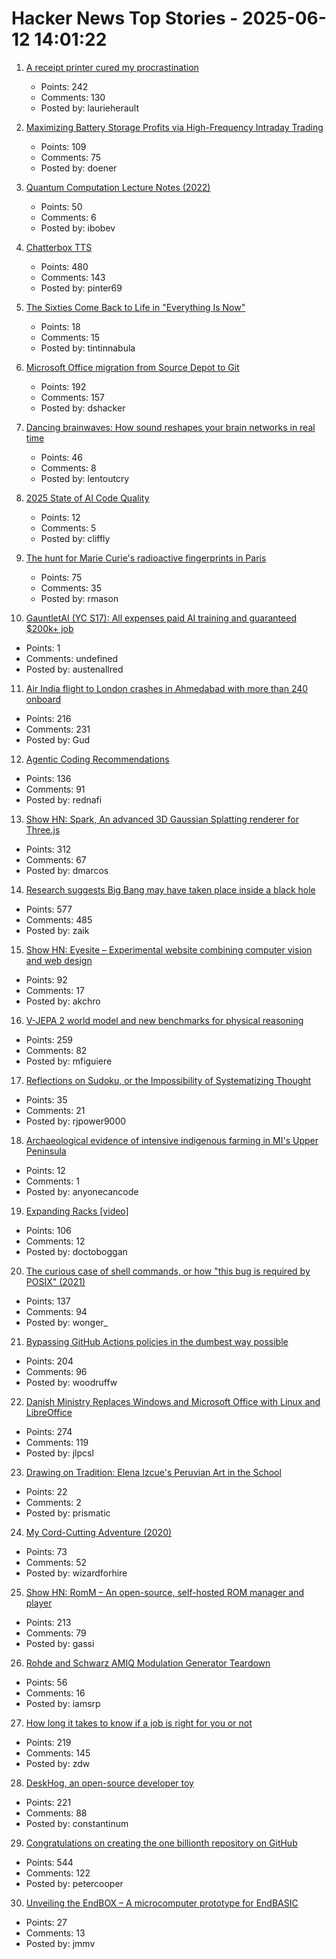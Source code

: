 # Hacker News Top Stories - 2025-06-12 14:01:22

1. [A receipt printer cured my procrastination](https://www.laurieherault.com/articles/a-thermal-receipt-printer-cured-my-procrastination)
   - Points: 242
   - Comments: 130
   - Posted by: laurieherault

2. [Maximizing Battery Storage Profits via High-Frequency Intraday Trading](https://arxiv.org/abs/2504.06932)
   - Points: 109
   - Comments: 75
   - Posted by: doener

3. [Quantum Computation Lecture Notes (2022)](https://math.mit.edu/~shor/435-LN/)
   - Points: 50
   - Comments: 6
   - Posted by: ibobev

4. [Chatterbox TTS](https://github.com/resemble-ai/chatterbox)
   - Points: 480
   - Comments: 143
   - Posted by: pinter69

5. [The Sixties Come Back to Life in "Everything Is Now"](https://www.newyorker.com/culture/the-front-row/the-sixties-come-back-to-life-in-everything-is-now)
   - Points: 18
   - Comments: 15
   - Posted by: tintinnabula

6. [Microsoft Office migration from Source Depot to Git](https://danielsada.tech/blog/carreer-part-7-how-office-moved-to-git-and-i-loved-devex/)
   - Points: 192
   - Comments: 157
   - Posted by: dshacker

7. [Dancing brainwaves: How sound reshapes your brain networks in real time](https://www.sciencedaily.com/releases/2025/06/250602155001.htm)
   - Points: 46
   - Comments: 8
   - Posted by: lentoutcry

8. [2025 State of AI Code Quality](https://www.qodo.ai/reports/state-of-ai-code-quality/)
   - Points: 12
   - Comments: 5
   - Posted by: cliffly

9. [The hunt for Marie Curie's radioactive fingerprints in Paris](https://www.bbc.com/future/article/20250605-the-hunt-for-marie-curies-radioactive-fingerprints-in-paris)
   - Points: 75
   - Comments: 35
   - Posted by: rmason

10. [GauntletAI (YC S17): All expenses paid AI training and guaranteed $200k+ job](https://www.gauntletai.com/)
   - Points: 1
   - Comments: undefined
   - Posted by: austenallred

11. [Air India flight to London crashes in Ahmedabad with more than 240 onboard](https://www.theguardian.com/world/live/2025/jun/12/air-india-flight-ai171-plane-crash-ahmedabad-india-latest-updates)
   - Points: 216
   - Comments: 231
   - Posted by: Gud

12. [Agentic Coding Recommendations](https://lucumr.pocoo.org/2025/6/12/agentic-coding/)
   - Points: 136
   - Comments: 91
   - Posted by: rednafi

13. [Show HN: Spark, An advanced 3D Gaussian Splatting renderer for Three.js](https://sparkjs.dev/)
   - Points: 312
   - Comments: 67
   - Posted by: dmarcos

14. [Research suggests Big Bang may have taken place inside a black hole](https://www.port.ac.uk/news-events-and-blogs/blogs/space-cosmology-and-the-universe/what-if-the-big-bang-wasnt-the-beginning-our-research-suggests-it-may-have-taken-place-inside-a-black-hole)
   - Points: 577
   - Comments: 485
   - Posted by: zaik

15. [Show HN: Eyesite – Experimental website combining computer vision and web design](https://blog.andykhau.com/blog/eyesite)
   - Points: 92
   - Comments: 17
   - Posted by: akchro

16. [V-JEPA 2 world model and new benchmarks for physical reasoning](https://ai.meta.com/blog/v-jepa-2-world-model-benchmarks/)
   - Points: 259
   - Comments: 82
   - Posted by: mfiguiere

17. [Reflections on Sudoku, or the Impossibility of Systematizing Thought](https://rjp.io/blog/2025-06-07-reflections-on-sudoku)
   - Points: 35
   - Comments: 21
   - Posted by: rjpower9000

18. [Archaeological evidence of intensive indigenous farming in MI's Upper Peninsula](https://www.science.org/doi/10.1126/science.ads1643)
   - Points: 12
   - Comments: 1
   - Posted by: anyonecancode

19. [Expanding Racks [video]](https://www.youtube.com/watch?v=iWknov3Xpts)
   - Points: 106
   - Comments: 12
   - Posted by: doctoboggan

20. [The curious case of shell commands, or how "this bug is required by POSIX" (2021)](https://notes.volution.ro/v1/2021/01/notes/502e747f/)
   - Points: 137
   - Comments: 94
   - Posted by: wonger_

21. [Bypassing GitHub Actions policies in the dumbest way possible](https://blog.yossarian.net/2025/06/11/github-actions-policies-dumb-bypass)
   - Points: 204
   - Comments: 96
   - Posted by: woodruffw

22. [Danish Ministry Replaces Windows and Microsoft Office with Linux and LibreOffice](https://www.heise.de/en/news/From-Word-and-Excel-to-LibreOffice-Danish-ministry-says-goodbye-to-Microsoft-10438942.html)
   - Points: 274
   - Comments: 119
   - Posted by: jlpcsl

23. [Drawing on Tradition: Elena Izcue's Peruvian Art in the School](https://publicdomainreview.org/collection/peruvian-art-in-the-school/)
   - Points: 22
   - Comments: 2
   - Posted by: prismatic

24. [My Cord-Cutting Adventure (2020)](http://brander.ca/cordcut/)
   - Points: 73
   - Comments: 52
   - Posted by: wizardforhire

25. [Show HN: RomM – An open-source, self-hosted ROM manager and player](https://github.com/rommapp/romm)
   - Points: 213
   - Comments: 79
   - Posted by: gassi

26. [Rohde and Schwarz AMIQ Modulation Generator Teardown](https://tomverbeure.github.io/2025/04/26/RS-AMIQ-Teardown-Analog-Deep-Dive.html)
   - Points: 56
   - Comments: 16
   - Posted by: iamsrp

27. [How long it takes to know if a job is right for you or not](https://charity.wtf/2025/06/08/on-how-long-it-takes-to-know-if-a-job-is-right-for-you-or-not/)
   - Points: 219
   - Comments: 145
   - Posted by: zdw

28. [DeskHog, an open-source developer toy](https://posthog.com/deskhog)
   - Points: 221
   - Comments: 88
   - Posted by: constantinum

29. [Congratulations on creating the one billionth repository on GitHub](https://github.com/AasishPokhrel/shit/issues/1)
   - Points: 544
   - Comments: 122
   - Posted by: petercooper

30. [Unveiling the EndBOX – A microcomputer prototype for EndBASIC](https://www.endbasic.dev/2025/06/unveiling-the-endbox.html)
   - Points: 27
   - Comments: 13
   - Posted by: jmmv

